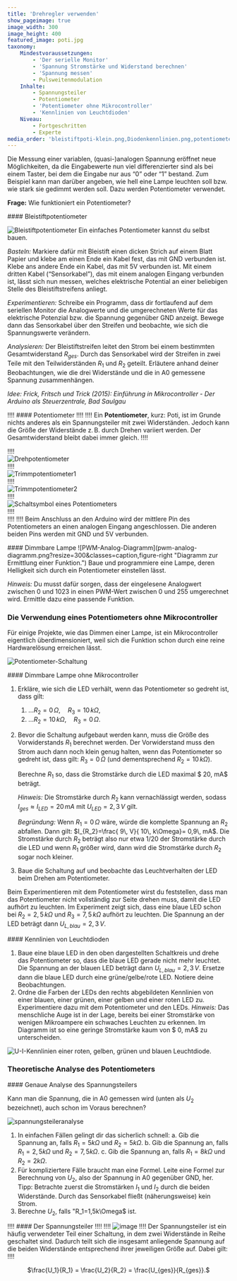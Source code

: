 ```yaml
---
title: 'Drehregler verwenden'
show_pageimage: true
image_width: 300
image_height: 400
featured_image: poti.jpg
taxonomy:
    Mindestvoraussetzungen:
        - 'Der serielle Monitor'
        - 'Spannung Stromstärke und Widerstand berechnen'
        - 'Spannung messen'
        - Pulsweitenmodulation
    Inhalte:
        - Spannungsteiler
        - Potentiometer
        - 'Potentiometer ohne Mikrocontroller'
        - 'Kennlinien von Leuchtdioden'
    Niveau:
        - Fortgeschritten
        - Experte
media_order: 'bleistiftpoti-klein.png,Diodenkennlinien.png,potentiometer-anwendung.png,poti-schaltsymbol.png,poti.jpg,pwm-analog-diagramm.png,trimmpotentiometer1.jpg,trimmpotentiometer2.jpg,spannungsteileranalyse.png,spannungsteiler.png'
---
```


Die Messung einer variablen, (quasi-)analogen Spannung eröffnet neue Möglichkeiten, da die Eingabewerte nun viel differenzierter sind als bei einem Taster, bei dem die Eingabe nur aus “0” oder “1” bestand. Zum Beispiel kann man darüber angeben, wie hell eine Lampe leuchten soll bzw. wie stark sie gedimmt werden soll. Dazu werden Potentiometer verwendet.

**Frage:** Wie funktioniert ein Potentiometer?

<div markdown="1" class="aufgabe clearfix">
#### Bleistiftpotentiometer

![Bleistiftpotentiometer](bleistiftpoti-klein.png?lightbox=1024&resize=300&classes=caption,figure-right "Bleistiftpotentiometer.")
Ein einfaches Potentiometer kannst du selbst bauen.

*Basteln:* Markiere dafür mit Bleistift einen dicken Strich auf einem Blatt Papier und klebe am einen Ende ein Kabel fest, das mit GND verbunden ist. Klebe ans andere Ende ein Kabel, das mit 5V verbunden ist. Mit einem dritten Kabel (“Sensorkabel”), das mit einem analogen Eingang verbunden ist, lässt sich nun messen, welches elektrische Potential an einer beliebigen Stelle des Bleistiftstreifens anliegt.

*Experimentieren:* Schreibe ein Programm, dass dir fortlaufend auf dem seriellen Monitor die Analogwerte und die umgerechneten Werte für das elektrische Potenzial bzw. die Spannung gegenüber GND anzeigt. Bewege dann das Sensorkabel über den Streifen und beobachte, wie sich die Spannungswerte verändern.

*Analysieren:* Der Bleistiftstreifen leitet den Strom bei einem bestimmten Gesamtwiderstand $R_{ges}$. Durch das Sensorkabel wird der Streifen in zwei Teile mit den Teilwiderständen $R_1$ und $R_2$ geteilt. Erläutere anhand deiner Beobachtungen, wie die drei Widerstände und die in A0 gemessene Spannung zusammenhängen.

*Idee: Frick, Fritsch und Trick (2015): *Einführung in Mikrocontroller - Der Arduino als Steuerzentrale*, Bad Saulgau*
</div>

!!!! #### Potentiometer
!!!! 
!!!! Ein **Potentiometer**, kurz: Poti, ist im Grunde nichts anderes als ein Spannungsteiler mit zwei Widerständen. Jedoch kann die Größe der Widerstände z. B. durch Drehen variiert werden. Der Gesamtwiderstand bleibt dabei immer gleich.
!!!! <div class="flex-box">
!!!! <div markdown="1">![Drehpotentiometer](poti.jpg?resize=200&classes=caption "Drehpotentiometer.")</div>
!!!! <div markdown="1">![Trimmpotentiometer1](trimmpotentiometer1.jpg?resize=200&classes=caption "Trimmpotentiometer auf einem Infrarotsensor.")</div>
!!!! <div markdown="1">![Trimmpotentiometer2](trimmpotentiometer2.jpg?resize=200&classes=caption "Trimmpotentiometer an einem Bewegungsmelder.")</div>
!!!! <div markdown="1">![Schaltsymbol eines Potentiometers](poti-schaltsymbol.png?resize=150&classes=caption "Schaltsymbol eines Potentiometers.")</div>
!!!! </div>
!!!! 
!!!! Beim Anschluss an den Arduino wird der mittlere Pin des Potentiometers an einen analogen Eingang angeschlossen. Die anderen beiden Pins werden mit GND und 5V verbunden.

<div markdown="1" class="projekt clearfix">
#### Dimmbare Lampe
![PWM-Analog-Diagramm](pwm-analog-diagramm.png?resize=300&classes=caption,figure-right "Diagramm zur Ermittlung einer Funktion.")
Baue und programmiere eine Lampe, deren Helligkeit sich durch ein Potentiometer einstellen lässt.

*Hinweis:* Du musst dafür sorgen, dass der eingelesene Analogwert zwischen 0 und 1023 in einen PWM-Wert zwischen 0 und 255 umgerechnet wird. Ermittle dazu eine passende Funktion.
</div>

### Die Verwendung eines Potentiometers ohne Mikrocontroller

Für einige Projekte, wie das Dimmen einer Lampe, ist ein Mikrocontroller eigentlich überdimensioniert, weil sich die Funktion schon durch eine reine Hardwarelösung erreichen lässt.

![Potentiometer-Schaltung](potentiometer-anwendung.png?lightbox=1024&resize=500&classes=caption "Auf der linken Seite ist die Anwendung eines Potentiometers ohne Mikrocontroller dargestellt. Auf der rechten Seite ist der zugehörige Ersatzschaltplan gezeichnet, der zeigt, dass das Potentiometer als Spannungsteiler mit zwei variablen Widerständen R2 und R3 aufgefasst werden kann.")

<div markdown="1" class="projekt">
#### Dimmbare Lampe ohne Mikrocontroller

1.  Erkläre, wie sich die LED verhält, wenn das Potentiometer so gedreht ist, dass gilt:
    1.  …$R_2= 0\,  \Omega, \quad R_3= 10\,  k\Omega$, 
    2.  …$R_2= 10\,  k\Omega, \quad R_3= 0\,  \Omega$.
2.  Bevor die Schaltung aufgebaut werden kann, muss die Größe des Vorwiderstands $R_1$ berechnet werden. Der Vorwiderstand muss den Strom auch dann noch klein genug halten, wenn das Potentiometer so gedreht ist, dass gilt: $R_3= 0\,  \Omega$ (und dementsprechend $R_2= 10\, k\Omega$).
    
    Berechne $R_1$ so, dass die Stromstärke durch die LED maximal $ 20\,  mA$ beträgt.
    
    *Hinweis:* Die Stromstärke durch $R_2$ kann vernachlässigt werden, sodass $I_{ges}\approx I_{LED} =  20\,  mA$ mit $U_{LED}= 2,3\, V$ gilt.
    
    *Begründung:* Wenn $R_1= 0\,  \Omega$ wäre, würde die komplette Spannung an $R_2$ abfallen. Dann gilt: $I_{R_2}=\frac{ 9\, V}{ 10\,  k\Omega}= 0,9\,  mA$. Die Stromstärke durch $R_2$ beträgt also nur etwa 1/20 der Stromstärke durch die LED und wenn $R_1$ größer wird, dann wird die Stromstärke durch $R_2$ sogar noch kleiner.
3.  Baue die Schaltung auf und beobachte das Leuchtverhalten der LED beim Drehen am Potentiometer.
</div>

Beim Experimentieren mit dem Potentiometer wirst du feststellen, dass man das Potentiometer nicht vollständig zur Seite drehen muss, damit die LED aufhört zu leuchten. Im Experiment zeigt sich, dass eine blaue LED schon bei $R_2= 2,5\,  k\Omega$ und $R_3= 7,5\,  k\Omega$ aufhört zu leuchten. Die Spannung an der LED beträgt dann $U_{L,blau}= 2,3\, V$.

<div markdown="1" class="aufgabe">
#### Kennlinien von Leuchtdioden

1.  Baue eine blaue LED in den oben dargestellten Schaltkreis und drehe das Potentiometer so, dass die blaue LED gerade nicht mehr leuchtet. Die Spannung an der blauen LED beträgt dann $U_{L,blau}= 2,3\, V$. Ersetze dann die blaue LED durch eine grüne/gelbe/rote LED. Notiere deine Beobachtungen.
2.  Ordne die Farben der LEDs den rechts abgebildeten Kennlinien von einer blauen, einer grünen, einer gelben und einer roten LED zu. Experimentiere dazu mit dem Potentiometer und den LEDs.
    *Hinweis:* Das menschliche Auge ist in der Lage, bereits bei einer Stromstärke von wenigen Mikroampere ein schwaches Leuchten zu erkennen. Im Diagramm ist so eine geringe Stromstärke kaum von $ 0\,  mA$ zu unterscheiden.

![U-I-Kennlinien einer roten, gelben, grünen und blauen Leuchtdiode.](Diodenkennlinien.png?lightbox=1024&resize=700&classes=caption "U-I-Kennlinien einer roten, gelben, grünen und blauen Leuchtdiode.")
</div>

### Theoretische Analyse des Potentiometers


<div markdown="1" class="aufgabe">
#### Genaue Analyse des Spannungsteilers

Kann man die Spannung, die in A0 gemessen wird (unten als $U_2$ bezeichnet), auch schon im Voraus berechnen?

![spannungsteileranalyse](spannungsteileranalyse.png?resize=300 "spannungsteileranalyse")

1. In einfachen Fällen gelingt dir das sicherlich schnell:
	a. Gib die Spannung an, falls $R_1=5k\Omega$ und $R_2=5k\Omega$.
	b. Gib die Spannung an, falls $R_1=2,5k\Omega$ und $R_2=7,5k\Omega$.
	c. Gib die Spannung an, falls $R_1=8k\Omega$ und $R_2=2k\Omega$.
2. Für kompliziertere Fälle braucht man eine Formel. Leite eine Formel zur Berechnung von $U_2$, also der Spannung in A0 gegenüber GND, her.
Tipp: Betrachte zuerst die Stromstärken $I_1$ und $I_2$ durch die beiden Widerstände. Durch das Sensorkabel fließt (näherungsweise) kein Strom.
3. Berechne $U_2$, falls "R_1=1,5k\Omega$ ist.
</div>


!!!! #### Der Spannungsteiler
!!!! 
!!!! ![image](spannungsteiler.png?resize=250)
!!!! Der Spannungsteiler ist ein häufig verwendeter Teil einer Schaltung, in dem zwei Widerstände in Reihe geschaltet sind. Dadurch teilt sich die insgesamt anliegende Spannung auf die beiden Widerstände entsprechend ihrer jeweiligen Größe auf. Dabei gilt:
!!!! <center markdown="1">$\frac{U_1}{R_1} = \frac{U_2}{R_2} = \frac{U_{ges}}{R_{ges}}.$</center>